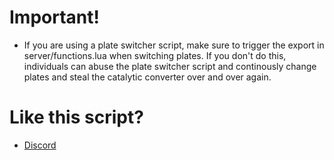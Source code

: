 # Important!

-   If you are using a plate switcher script, make sure to trigger the export in server/functions.lua when switching plates. If you don't do this, individuals can abuse the plate switcher script and continously change plates and steal the catalytic converter over and over again.

# Like this script?
- [Discord](https://discord.zykeresources.com/)